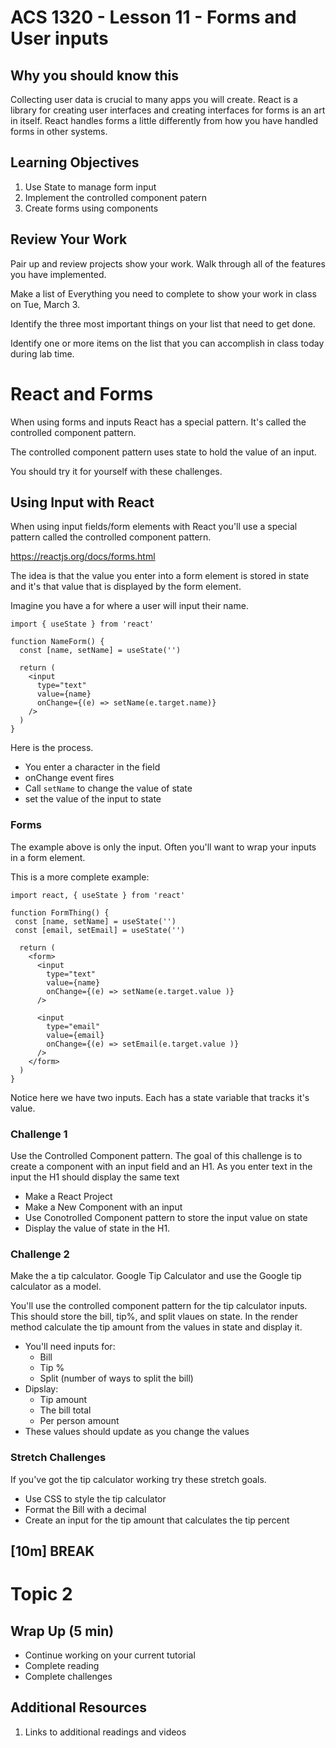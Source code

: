 <!-- .slide: data-background="./Images/header.svg" data-background-repeat="none" data-background-size="40% 40%" data-background-position="center 10%" class="header" -->
# ACS 1320 - Lesson 11 - Forms and User inputs

<!-- Put a link to the slides so that students can find them -->

<!-- ➡️ [**Slides**](/Syllabus-Template/Slides/Lesson1.html ':ignore') -->

<!-- > -->

## Why you should know this

Collecting user data is crucial to many apps you will create. React is a library for creating user interfaces and creating interfaces for forms is an art in itself. React handles forms a little differently from how you have handled forms in other systems. 

<!-- > -->

## Learning Objectives

1. Use State to manage form input
1. Implement the controlled component patern
1. Create forms using components

<!-- > -->

## Review Your Work

Pair up and review projects show your work. Walk through all of the features you have implemented.

Make a list of Everything you need to complete to show your work in class on Tue, March 3.

Identify the three most important things on your list that need to get done.

Identify one or more items on the list that you can accomplish in class today during lab time.

<!-- > -->

# React and Forms

When using forms and inputs React has a special pattern. It's called the controlled component pattern. 

<!-- > -->

The controlled component pattern uses state to hold the value of an input. 

You should try it for yourself with these challenges. 

<!-- > -->

## Using Input with React

<!-- > -->

When using input fields/form elements with React you'll use a special pattern called the controlled component pattern. 

https://reactjs.org/docs/forms.html

<!-- > -->

The idea is that the value you enter into a form element is stored in state and it's that value that is displayed by the form element. 

<!-- > -->

Imagine you have a for where a user will input their name.

```JS 
import { useState } from 'react'

function NameForm() {
  const [name, setName] = useState('')

  return (
    <input 
      type="text"
      value={name}
      onChange={(e) => setName(e.target.name)}
    />
  )
}
```

<!-- > -->

Here is the process. 

- You enter a character in the field
- onChange event fires
- Call `setName` to change the value of state
- set the value of the input to state

<!-- > -->

### Forms 

<!-- > -->

The example above is only the input. Often you'll want to wrap your inputs in a form element. 

<!-- > -->

This is a more complete example: 

```JS
import react, { useState } from 'react'

function FormThing() {
 const [name, setName] = useState('')
 const [email, setEmail] = useState('')

  return (
    <form>
      <input 
        type="text"
        value={name}
        onChange={(e) => setName(e.target.value )}
      />

      <input 
        type="email"
        value={email}
        onChange={(e) => setEmail(e.target.value )}
      />
    </form>
  )
}
```

Notice here we have two inputs. Each has a state variable that tracks it's value. 

<!-- > -->

### Challenge 1

<!-- > -->

Use the Controlled Component pattern. The goal of this challenge is to create a component with an input field and an H1. As you enter text in the input the H1 should display the same text

- Make a React Project
- Make a New Component with an input
- Use Conotrolled Component pattern to store the input value on state
- Display the value of state in the H1. 

<!-- > -->

### Challenge 2

<!-- > -->

Make the a tip calculator. Google Tip Calculator and use the Google tip calculator as a model.

<!-- > -->

You'll use the controlled component pattern for the tip calculator inputs. This should store the bill, tip%, and split vlaues on state. In the render method calculate the tip amount from the values in state and display it. 

- You'll need inputs for: 
  - Bill
  - Tip %
  - Split (number of ways to split the bill)
- Dipslay: 
  - Tip amount
  - The bill total 
  - Per person amount
- These values should update as you change the values

### Stretch Challenges

If you've got the tip calculator working try these stretch goals. 

- Use CSS to style the tip calculator
- Format the Bill with a decimal
- Create an input for the tip amount that calculates the tip percent

<!-- .slide: data-background="#087CB8" -->
## [**10m**] BREAK

<!-- > -->

# Topic 2

<!-- > -->

## Wrap Up (5 min)

- Continue working on your current tutorial
- Complete reading
- Complete challenges

<!-- > -->

## Additional Resources

1. Links to additional readings and videos

<!-- > -->

<!-- ## Minute-by-Minute

| **Elapsed** | **Time** | **Activity** |
| ----------- | -------- | ------------ |
| 0:00 | 0:05 | [Why you should know this](#why-you-should-know-this) |
| 0:05 | 0:15 | [Learning Objectives](#learning-objectives) |
| 0:20 | 0:30 | In Class Activity I |
| 0:50 | 0:10 | BREAK |
| 1:00 | 0:45 | In Class Activity II |
| 1:45 | 0:05 | Wrap up review objectives | -->
